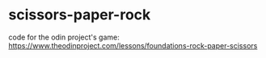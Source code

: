 # scissors-paper-rock

code for the odin project's game: https://www.theodinproject.com/lessons/foundations-rock-paper-scissors